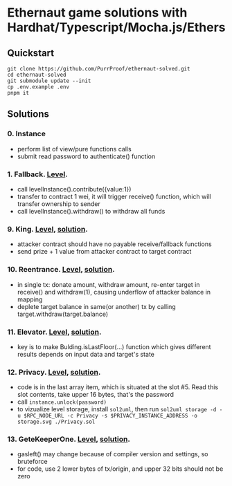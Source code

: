 # Ethernaut game solutions with Hardhat/Typescript/Mocha.js/Ethers

## Quickstart

```shell
git clone https://github.com/PurrProof/ethernaut-solved.git
cd ethernaut-solved
git submodule update --init
cp .env.example .env
pnpm it
```

## Solutions

### 0. Instance

- perform list of view/pure functions calls
- submit read password to authenticate() function

### 1. Fallback. [Level](https://ethernaut.openzeppelin.com/level/1).

- call levelInstance().contribute({value:1})
- transfer to contract 1 wei, it will trigger receive() function, which will transfer ownership to sender
- call levelInstance().withdraw() to withdraw all funds

### 9. King. [Level](https://ethernaut.openzeppelin.com/level/9), [solution](contracts/MyKingAttack.sol).

- attacker contract should have no payable receive/fallback functions
- send prize + 1 value from attacker contract to target contract

### 10. Reentrance. [Level](https://ethernaut.openzeppelin.com/level/10), [solution](contracts/MyReentrancyAttack.sol).

- in single tx: donate amount, withdraw amount, re-enter target in receive() and withdraw(1), causing underflow of
  attacker balance in mapping
- deplete target balance in same(or another) tx by calling target.withdraw(target.balance)

### 11. Elevator. [Level](https://ethernaut.openzeppelin.com/level/11), [solution](contracts/MyElevatorAttack.sol).

- key is to make Bulding.isLastFloor(...) function which gives different results depends on input data and target's
  state

### 12. Privacy. [Level](https://ethernaut.openzeppelin.com/level/12), [solution](test/12-privacy.ts).

- code is in the last array item, which is situated at the slot #5. Read this slot contents, take upper 16 bytes, that's
  the password
- call `instance.unlock(password)`
- to vizualize level storage, install `sol2uml`, then run
  `sol2uml storage -d -u $RPC_NODE_URL -c Privacy -s $PRIVACY_INSTANCE_ADDRESS -o storage.svg ./Privacy.sol`

### 13. GeteKeeperOne. [Level](https://ethernaut.openzeppelin.com/level/13), [solution](test/13-gatekeeper1.ts).

- gasleft() may change because of compiler version and settings, so bruteforce
- for code, use 2 lower bytes of tx/origin, and upper 32 bits should not be zero
